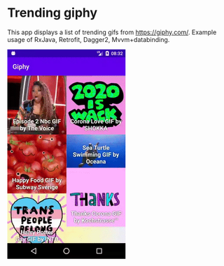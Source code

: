 # Trending giphy

This app displays a list of trending gifs from https://giphy.com/. Example usage of RxJava, Retrofit, Dagger2, Mvvm+databinding.

![](https://github.com/VolodymyrMachekhin/Trending-Gifs/blob/master/app.gif?raw=true)
